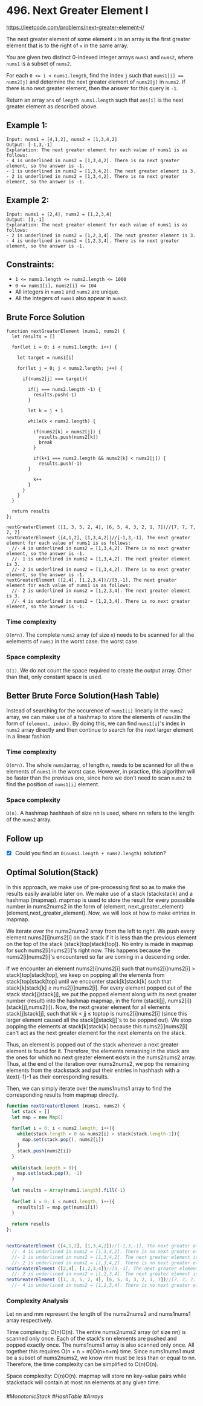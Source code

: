 # 496. Next Greater Element I
https://leetcode.com/problems/next-greater-element-i/

The next greater element of some element `x` in an array is the first greater element that is to the right of `x` in the same array.

You are given two distinct 0-indexed integer arrays `nums1` and `nums2`, where `nums1` is a subset of `nums2`.

For each `0 <= i < nums1.length`, find the index `j` such that `nums1[i] == nums2[j]` and determine the next greater element of `nums2[j]` in `nums2`. If there is no next greater element, then the answer for this query is `-1`.

Return an array `ans` of `length nums1.length` such that `ans[i]` is the next greater element as described above.

## Example 1:
````
Input: nums1 = [4,1,2], nums2 = [1,3,4,2]
Output: [-1,3,-1]
Explanation: The next greater element for each value of nums1 is as follows:
- 4 is underlined in nums2 = [1,3,4,2]. There is no next greater element, so the answer is -1.
- 1 is underlined in nums2 = [1,3,4,2]. The next greater element is 3.
- 2 is underlined in nums2 = [1,3,4,2]. There is no next greater element, so the answer is -1.
````
## Example 2:
````
Input: nums1 = [2,4], nums2 = [1,2,3,4]
Output: [3,-1]
Explanation: The next greater element for each value of nums1 is as follows:
- 2 is underlined in nums2 = [1,2,3,4]. The next greater element is 3.
- 4 is underlined in nums2 = [1,2,3,4]. There is no next greater element, so the answer is -1.
````

## Constraints:
- `1 <= nums1.length <= nums2.length <= 1000`
- `0 <= nums1[i], nums2[i] <= 104`
- All integers in `nums1` and `nums2` are unique.
- All the integers of `nums1` also appear in `nums2`.

## Brute Force Solution
````
function nextGreaterElement (nums1, nums2) {
  let results = []
  
  for(let i = 0; i < nums1.length; i++) {
  
    let target = nums1[i]
    
    for(let j = 0; j < nums2.length; j++) {
    
      if(nums2[j] === target){
      
        if(j === nums2.length -1) {
          results.push(-1)
        }
        
        let k = j + 1
        
        while(k < nums2.length) {
        
          if(nums2[k] > nums2[j]) {
            results.push(nums2[k])
            break
          } 
          
          if(k+1 === nums2.length && nums2[k] < nums2[j]) {
            results.push(-1)
        }
        
          k++
        }    
      }
    }
  }
  
  return results    
};

nextGreaterElement ([1, 3, 5, 2, 4], [6, 5, 4, 3, 2, 1, 7])//[7, 7, 7, 7, 7]
nextGreaterElement ([4,1,2], [1,3,4,2])//[-1,3,-1], The next greater element for each value of nums1 is as follows:
  //- 4 is underlined in nums2 = [1,3,4,2]. There is no next greater element, so the answer is -1.
  //- 1 is underlined in nums2 = [1,3,4,2]. The next greater element is 3.
  //- 2 is underlined in nums2 = [1,3,4,2]. There is no next greater element, so the answer is -1.
nextGreaterElement ([2,4], [1,2,3,4])//[3,-1], The next greater element for each value of nums1 is as follows:
  //- 2 is underlined in nums2 = [1,2,3,4]. The next greater element is 3.
  //- 4 is underlined in nums2 = [1,2,3,4]. There is no next greater element, so the answer is -1.
````
### Time complexity
`O(m*n)`. The complete `nums2` array (of size `n`) needs to be scanned for all the `m`elements of `nums1` in the worst case. the worst case.
### Space complexity
`O(1)`. We do not count the space required to create the output array. Other than that, only constant space is used.

## Better Brute Force Solution(Hash Table)
Instead of searching for the occurence of `nums1[i]` linearly in the `nums2` array, we can make use of a hashmap to store the elements of `nums2`in the form of `(element, index)`. By doing this, we can find `nums1[i]`'s index in `nums2` array directly and then continue to search for the next larger element in a linear fashion.

### Time complexity
`O(m*n)`. The whole `nums2`array, of length `n`, needs to be scanned for all the `m` elements of `nums1` in the worst case. However, in practice, this algorithm will be faster than the previous one, since here we don't need to scan `nums2` to find the position of `nums1[i]` element.

### Space complexity
`O(n)`. A hashmap hashhash of size nn is used, where nn refers to the length of the `nums2` array.
 
## Follow up
- [x] Could you find an `O(nums1.length + nums2.length)` solution?

## Optimal Solution(Stack)
In this approach, we make use of pre-processing first so as to make the results easily available later on. We make use of a stack (stackstack) and a hashmap (mapmap). mapmap is used to store the result for every posssible number in nums2nums2 in the form of (element, next\_greater\_element)(element,next_greater_element). Now, we will look at how to make entries in mapmap.

We iterate over the nums2nums2 array from the left to right. We push every element nums2[i]nums2[i] on the stack if it is less than the previous element on the top of the stack (stack[top]stack[top]). No entry is made in mapmap for such nums2[i]nums2[i]'s right now. This happens because the nums2[i]nums2[i]'s encountered so far are coming in a descending order.

If we encounter an element nums2[i]nums2[i] such that nums2[i]nums2[i] > stack[top]stack[top], we keep on popping all the elements from stack[top]stack[top] until we encounter stack[k]stack[k] such that stack[k]stack[k] ≥ nums2[i]nums2[i]. For every element popped out of the stack stack[j]stack[j], we put the popped element along with its next greater number (result) into the hashmap mapmap, in the form (stack[j], nums2[i])(stack[j],nums2[i]). Now, the next greater element for all elements stack[j]stack[j], such that kk < jj ≤ toptop is nums2[i]nums2[i] (since this larger element caused all the stack[j]stack[j]'s to be popped out). We stop popping the elements at stack[k]stack[k] because this nums2[i]nums2[i] can't act as the next greater element for the next elements on the stack.

Thus, an element is popped out of the stack whenever a next greater element is found for it. Therefore, the elements remaining in the stack are the ones for which no next greater element exists in the nums2nums2 array. Thus, at the end of the iteration over nums2nums2, we pop the remaining elements from the stackstack and put their entries in hashhash with a \text{-1}-1 as their corresponding results.

Then, we can simply iterate over the nums1nums1 array to find the corresponding results from mapmap directly.
````js
function nextGreaterElement (nums1, nums2) {
  let stack = []
  let map = new Map()
  
  for(let i = 0; i < nums2.length; i++){
    while(stack.length > 0 && nums2[i] > stack[stack.length-1]){
      map.set(stack.pop(), nums2[i])
    }
    stack.push(nums2[i])
  }
  
  while(stack.length > 0){
    map.set(stack.pop(), -1)
  }
  
  let results = Array(nums1.length).fill(-1)
  
  for(let i = 0; i < nums1.length; i++){
    results[i] = map.get(nums1[i])
  }
   
  return results
};


nextGreaterElement ([4,1,2], [1,3,4,2])//[-1,3,-1], The next greater element for each value of nums1 is as follows:
  //- 4 is underlined in nums2 = [1,3,4,2]. There is no next greater element, so the answer is -1.
  //- 1 is underlined in nums2 = [1,3,4,2]. The next greater element is 3.
  //- 2 is underlined in nums2 = [1,3,4,2]. There is no next greater element, so the answer is -1.
nextGreaterElement ([2,4], [1,2,3,4])//[3,-1], The next greater element for each value of nums1 is as follows:
  //- 2 is underlined in nums2 = [1,2,3,4]. The next greater element is 3.
nextGreaterElement ([1, 3, 5, 2, 4], [6, 5, 4, 3, 2, 1, 7])//[7, 7, 7, 7, 7]
  //- 4 is underlined in nums2 = [1,2,3,4]. There is no next greater element, so the answer is -1.
````

### Complexity Analysis

Let nn and mm represent the length of the nums2nums2 and nums1nums1 array respectively.

Time complexity: O(n)O(n). The entire nums2nums2 array (of size nn) is scanned only once. Each of the stack's nn elements are pushed and popped exactly once. The nums1nums1 array is also scanned only once. All together this requires O(n + n + m)O(n+n+m) time. Since nums1nums1 must be a subset of nums2nums2, we know mm must be less than or equal to nn. Therefore, the time complexity can be simplified to O(n)O(n).

Space complexity: O(n)O(n). mapmap will store nn key-value pairs while stackstack will contain at most nn elements at any given time.


###### #MonotonicStack #HashTable #Arrays
